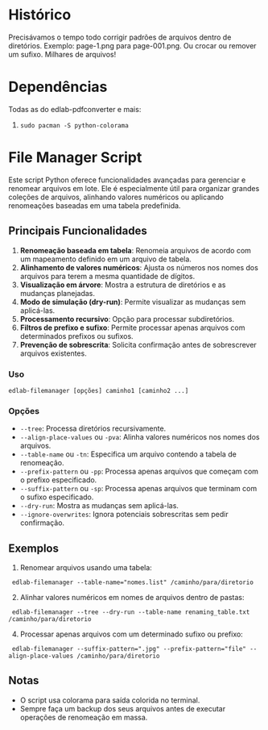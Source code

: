# Histórico

Precisávamos o tempo todo corrigir padrões de arquivos dentro de diretórios. Exemplo: page-1.png para page-001.png. Ou crocar ou remover um sufixo. Milhares de arquivos!

# Dependências

Todas as do edlab-pdfconverter e mais:
1. `sudo pacman -S python-colorama`


# File Manager Script

Este script Python oferece funcionalidades avançadas para gerenciar e renomear arquivos em lote. Ele é especialmente útil para organizar grandes coleções de arquivos, alinhando valores numéricos ou aplicando renomeações baseadas em uma tabela predefinida.

## Principais Funcionalidades

1. **Renomeação baseada em tabela**: Renomeia arquivos de acordo com um mapeamento definido em um arquivo de tabela.
2. **Alinhamento de valores numéricos**: Ajusta os números nos nomes dos arquivos para terem a mesma quantidade de dígitos.
3. **Visualização em árvore**: Mostra a estrutura de diretórios e as mudanças planejadas.
4. **Modo de simulação (dry-run)**: Permite visualizar as mudanças sem aplicá-las.
5. **Processamento recursivo**: Opção para processar subdiretórios.
6. **Filtros de prefixo e sufixo**: Permite processar apenas arquivos com determinados prefixos ou sufixos.
7. **Prevenção de sobrescrita**: Solicita confirmação antes de sobrescrever arquivos existentes.

### Uso

```
edlab-filemanager [opções] caminho1 [caminho2 ...]
```

### Opções

- `--tree`: Processa diretórios recursivamente.
- `--align-place-values` ou `-pva`: Alinha valores numéricos nos nomes dos arquivos.
- `--table-name` ou `-tn`: Especifica um arquivo contendo a tabela de renomeação.
- `--prefix-pattern` ou `-pp`: Processa apenas arquivos que começam com o prefixo especificado.
- `--suffix-pattern` ou `-sp`: Processa apenas arquivos que terminam com o sufixo especificado.
- `--dry-run`: Mostra as mudanças sem aplicá-las.
- `--ignore-overwrites`: Ignora potenciais sobrescritas sem pedir confirmação.

## Exemplos

1. Renomear arquivos usando uma tabela:

```
 edlab-filemanager --table-name="nomes.list" /caminho/para/diretorio
```

2. Alinhar valores numéricos em nomes de arquivos dentro de pastas:

```
 edlab-filemanager --tree --dry-run --table-name renaming_table.txt /caminho/para/diretorio
```

4. Processar apenas arquivos com um determinado sufixo ou prefixo:
```
 edlab-filemanager --suffix-pattern=".jpg" --prefix-pattern="file" --align-place-values /caminho/para/diretorio
```

## Notas

- O script usa colorama para saída colorida no terminal.
- Sempre faça um backup dos seus arquivos antes de executar operações de renomeação em massa.

